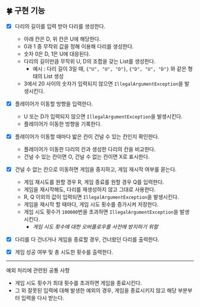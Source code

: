 ## 🍀 구현 기능

- [x] 다리의 길이를 입력 받아 다리를 생성한다.
    - 아래 칸은 D, 위 칸은 U에 해당한다.
    - 0과 1 중 무작위 값을 정해 이용해 다리를 생성한다.
    - 숫자 0은 D, 1은 U에 대응된다.
    - 다리의 길이만큼 무작위 U, D의 조합을 갖는 List를 생성한다.
        - 예시 : 다리 길이 3일 때, `{"U", "U", "D"}`, `{"D", "U", "D"}` 와 같은 형태의 List 생성
    - 3에서 20 사이의 숫자가 입력되지 않으면 `IllegalArgumentException`을 발생시킨다.
    

- [x] 플레이어가 이동할 방향을 입력한다.
    - U 또는 D가 입력되지 않으면 `IllegalArgumentException`을 발생시킨다.
    - 플레이어가 이동한 방향을 기록한다.


- [x] 플레이어가 이동할 때마다 밟은 칸이 건널 수 있는 칸인지 확인한다.
    - 플레이어가 이동한 다리의 칸과 생성한 다리의 칸을 비교한다.
    - 건널 수 있는 칸이면 O, 건널 수 없는 칸이면 X로 표시한다.


- [x] 건널 수 없는 칸으로 이동하면 게임을 중지하고, 게임 재시작 여부를 묻는다.
    - 게임 재시도를 원할 경우 R, 게임 종료를 원할 경우 Q를 입력한다.
    - 게임을 재시작해도, 다리를 재생성하지 않고 그대로 사용한다.
    - R, Q 이외의 값이 입력되면 `IllegalArgumentException`을 발생시킨다.
    - 게임을 재시작 할 때마다, 게임 시도 횟수를 증가시켜 저장한다.
    - 게임 시도 횟수가 `100000`번을 초과하면 `IllegalArgumentException`을  발생시킨다.
      - _게임 시도 횟수에 대한 오버플로우를 사전에 방지하기 위함_


- [x] 다리를 다 건너거나 게임을 종료할 경우, 건너왔던 다리를 출력한다.


- [x] 게임 성공 여부 및 총 시도한 횟수를 출력한다.

---
예외 처리에 관련된 공통 사항
- 게임 시도 횟수가 최대 횟수를 초과하면 게임을 종료시킨다.
- 그 외 잘못된 입력에 대해 발생한 예외의 경우, 게임을 종료시키지 않고 해당 부분부터 입력을 다시 받는다.